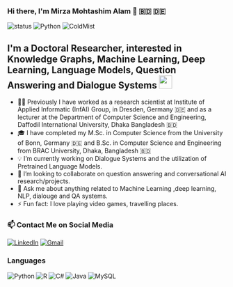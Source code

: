 ### Hi there, I'm Mirza Mohtashim Alam 👋 🇧🇩 🇩🇪 
![status](https://img.shields.io/badge/status-up-brightgreen) ![Python](https://img.shields.io/badge/Python-%E2%99%A5%EF%B8%8F-green)  <img src="https://komarev.com/ghpvc/?username=ColdMist" alt="ColdMist" /> 
## I'm a Doctoral Researcher, interested in Knowledge Graphs, Machine Learning, Deep Learning, Language Models, Question Answering and Dialogue Systems  <img src="https://emojis.slackmojis.com/emojis/images/1531849430/4246/blob-sunglasses.gif?1531849430" width="30"/>

- 🧑‍💻 Previously I have worked as a research scientist at Institute of Applied Informatic (InfAI)  Group, in Dresden, Germany 🇩🇪 and as a lecturer at the Department of Computer Science and Engineering, Daffodil International University, Dhaka Bangladesh 🇧🇩
- 🎓 I have completed my M.Sc. in Computer Science from the University of Bonn, Germany 🇩🇪 and B.Sc. in Computer Science and Engineering from BRAC University, Dhaka, Bangladesh 🇧🇩
- 💡 I’m currently working on Dialogue Systems and the utilization of Pretrained Language Models.
- 🤝 I’m looking to collaborate on question answering and conversational AI research/projects.
- 💬 Ask me about anything related to Machine Learning ,deep learning, NLP, dialouge and QA systems.
- ⚡ Fun fact: I love playing video games, travelling places. 
### 📫 Contact Me on Social Media 
<p><a href="https://www.linkedin.com/in/mirza09" target="_blank"><img alt="LinkedIn" src="https://img.shields.io/badge/linkedin-%230077B5.svg?&style=for-the-badge&logo=linkedin&logoColor=white" /></a> 
<a href="mailto:turzo.mohtasim@gmail.com" target="_blank"><img alt="Gmail" src="https://img.shields.io/badge/gmail-D14836?&style=for-the-badge&logo=gmail&logoColor=white"/></a>
</p>


### Languages

![Python](https://img.shields.io/badge/python-3670A0?style=for-the-badge&logo=python&logoColor=ffdd54)
![R](https://img.shields.io/badge/r-%23276DC3.svg?style=for-the-badge&logo=r&logoColor=white)
![C#](https://img.shields.io/badge/c%23-%23239120.svg?style=for-the-badge&logo=c-sharp&logoColor=white)
![Java](https://img.shields.io/badge/java-%23ED8B00.svg?style=for-the-badge&logo=java&logoColor=white)
![MySQL](https://img.shields.io/badge/mysql-%2300f.svg?style=for-the-badge&logo=mysql&logoColor=white)

